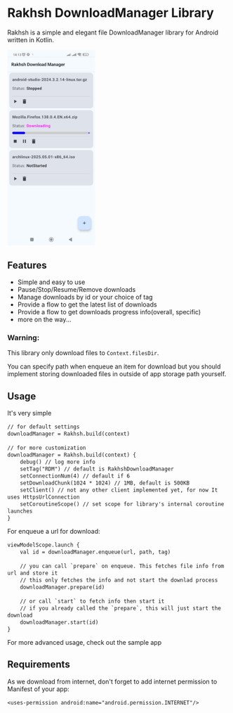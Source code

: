 # Rakhsh DownloadManager Library
Rakhsh is a simple and elegant file DownloadManager library for Android written in Kotlin. 

<img src="/assets/screenshot_1.jpg" width="200" title="Rakhsh Download Manager library sample app" alt="Rakhsh Download Manager library sample app"/>

## Features
- Simple and easy to use
- Pause/Stop/Resume/Remove downloads
- Manage downloads by id or your choice of tag
- Provide a flow to get the latest list of downloads
- Provide a flow to get downloads progress info(overall, specific)
- more on the way...

### Warning:
This library only download files to `Context.filesDir`.

You can specify path when enqueue an item for download but you should implement storing downloaded files in outside of app storage path yourself.


## Usage
It's very simple
```
// for default settings
downloadManager = Rakhsh.build(context)

// for more customization
downloadManager = Rakhsh.build(context) {
    debug() // log more info
    setTag("RDM") // default is RakhshDownloadManager
    setConnectionNum(4) // default if 6
    setDownloadChunk(1024 * 1024) // 1MB, default is 500KB
    setClient() // not any other client implemented yet, for now It uses HttpsUrlConnection
    setCoroutineScope() // set scope for library's internal coroutine launches
}
```
For enqueue a url for download:
```
viewModelScope.launch {
    val id = downloadManager.enqueue(url, path, tag)

    // you can call `prepare` on enqueue. This fetches file info from url and store it
    // this only fetches the info and not start the downlad process
    downloadManager.prepare(id)

    // or call `start` to fetch info then start it
    // if you already called the `prepare`, this will just start the download
    downloadManager.start(id)
}
```


For more advanced usage, check out the sample app

## Requirements
As we download from internet, don't forget to add internet permission to Manifest of your app:
```
<uses-permission android:name="android.permission.INTERNET"/>
```
